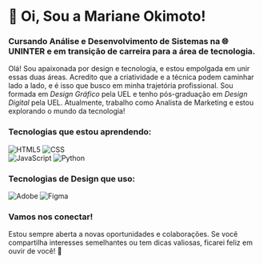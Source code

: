 # 👋 Oi, Sou a Mariane Okimoto!
### Cursando Análise e Desenvolvimento de Sistemas na 🌐 UNINTER e em transição de carreira para a área de tecnologia.  
Olá! Sou apaixonada por design e tecnologia, e estou empolgada em unir essas duas áreas. Acredito que a criatividade e a técnica podem caminhar lado a lado, e é isso que busco em minha trajetória profissional.
Sou formada em *Design Gráfico* pela UEL e tenho pós-graduação em *Design Digital* pela UEL. Atualmente, trabalho como Analista de Marketing e estou explorando o mundo da tecnologia!
### Tecnologias que estou aprendendo:
![HTML5](https://img.shields.io/badge/html5-%23E34F26.svg?style=for-the-badge&logo=html5&logoColor=white) 
![CSS](https://img.shields.io/badge/css-%231572B6.svg?style=for-the-badge&logo=css3&logoColor=white)   
![JavaScript](https://img.shields.io/badge/javascript-%23323330.svg?style=for-the-badge&logo=javascript&logoColor=%23F7DF1E) 
![Python](https://img.shields.io/badge/python-3670A0?style=for-the-badge&logo=python&logoColor=ffdd54) 
### Tecnologias de Design que uso:
![Adobe](https://img.shields.io/badge/adobe-%23FF0000.svg?style=for-the-badge&logo=adobe&logoColor=white) 
![Figma](https://img.shields.io/badge/figma-%23F24E1E.svg?style=for-the-badge&logo=figma&logoColor=white)  
### Vamos nos conectar!
Estou sempre aberta a novas oportunidades e colaborações. Se você compartilha interesses semelhantes ou tem dicas valiosas, ficarei feliz em ouvir de você! 🌟
